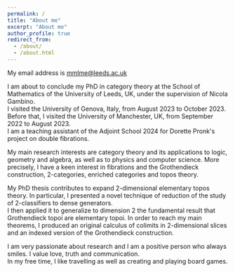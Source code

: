 ```yaml
---
permalink: /
title: "About me"
excerpt: "About me"
author_profile: true
redirect_from: 
  - /about/
  - /about.html
---
```


My email address is mmlme@leeds.ac.uk

I am about to conclude my PhD in category theory at the School of Mathematics of the University of Leeds, UK, under the supervision of Nicola Gambino.<br /> I visited the University of Genova, Italy, from August 2023 to October 2023. Before that, I visited the University of Manchester, UK, from September 2022 to August 2023.<br /> I am a teaching assistant of the Adjoint School 2024 for Dorette Pronk's project on double fibrations.

My main research interests are category theory and its applications to logic, geometry and algebra, as well as to physics and computer science. More precisely, I have a keen interest in fibrations and the Grothendieck construction, 2-categories, enriched categories and topos theory.

My PhD thesis contributes to expand 2-dimensional elementary topos theory. In particular, I presented a novel technique of reduction of the study of 2-classifiers to dense generators.<br /> I then applied it to generalize to dimension 2 the fundamental result that Grothendieck topoi are elementary topoi. In order to reach my main theorems, I produced an original calculus of colimits in 2-dimensional slices and an indexed version of the Grothendieck construction.

I am very passionate about research and I am a positive person who always smiles. I value love, truth and communication.<br /> In my free time, I like travelling as well as creating and playing board games.
